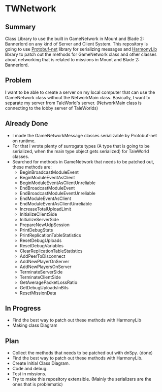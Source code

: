 # TWNetwork
## Summary
Class Library to use the built in GameNetwork in Mount and Blade 2: Bannerlord on any kind of Server and Client System.
This repository is going to use [Protobuf-net](https://github.com/protobuf-net/protobuf-net) library for serializing messages and [HarmonyLib](https://harmony.pardeike.net/articles/intro.html) library to patch out
the methods for GameNetwork class and other classes about networking that is related to missions in Mount and Blade 2: Bannerlord.
## Problem
I want to be able to create a server on my local computer that can use the GameNetwork class without the NetworkMain class.
Basically, I want to separate my server from TaleWorld's server. (NetworkMain class is connecting to the lobby server of TaleWorlds)
## Already Done
- I made the GameNetworkMessage classes serializable by Protobuf-net on runtime.
- For that I wrote plenty of surrogate types (A type that is going to be serialized, when the main type object gets serialized) for TaleWorld classes.
- Searched for methods in GameNetwork that needs to be patched out, these methods are:
  - BeginBroadcastModuleEvent
  - BeginModuleEventAsClient
  - BeginModuleEventAsClientUnreliable
  - EndBroadcastModuleEvent
  - EndBroadcastModuleEventUnreliable
  - EndModuleEventAsClient
  - EndModuleEventAsClientUnreliable
  - IncreaseTotalUploadLimit
  - InitializeClientSide
  - InitializeServerSide
  - PrepareNewUdpSession
  - PrintDebugStats
  - PrintReplicationTableStatistics
  - ResetDebugUploads
  - ResetDebugVariables
  - ClearReplicationTableStatistics
  - AddPeerToDisconnect
  - AddNewPlayerOnServer
  - AddNewPlayersOnServer
  - TerminateServerSide
  - TerminateClientSide
  - GetAveragePacketLossRatio
  - GetDebugUploadsInBits
  - ResetMissionData
## In Progress
- Find the best way to patch out these methods with HarmonyLib
- Making class Diagram
## Plan
- Collect the methods that needs to be patched out with dnSpy. (done)
- Find the best way to patch out these methods with HarmonyLib.
- Create Initial Class Diagram.
- Code and debug.
- Test in missions.
- Try to make this repository extensible. (Mainly the serializers are the ones that is problematic)
